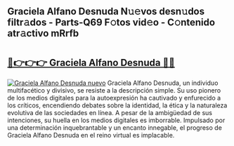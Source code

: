 ## Graciela Alfano Desnuda N𝚞𝚎vos desn𝚞dos filtr𝚊dos - Parts-Q69 F𝚘tos vid𝚎o - C𝚘ntenido atr𝚊ctivo mRrfb

# <h2><a href="http://mb9xxc.tromn.icu/?c=Graciela+Alfano+Desnuda">🔗👉👉👉 Graciela Alfano Desnuda 🔗🔗</a></h2>

[![Graciela Alfano Desnuda nuevo](https://i.imgur.com/pEAQMta.gif)](http://mb9xxc.tromn.icu/?c=Graciela+Alfano+Desnuda)
Graciela Alfano Desnuda, un individuo multifacético y divisivo, se resiste a la descripción simple. Su uso pionero de los medios digitales para la autoexpresión ha cautivado y enfurecido a los críticos, encendiendo debates sobre la identidad, la ética y la naturaleza evolutiva de las sociedades en línea. A pesar de la ambigüedad de sus intenciones, su huella en los medios digitales es imborrable. Impulsado por una determinación inquebrantable y un encanto innegable, el progreso de Graciela Alfano Desnuda en el reino virtual es implacable.
